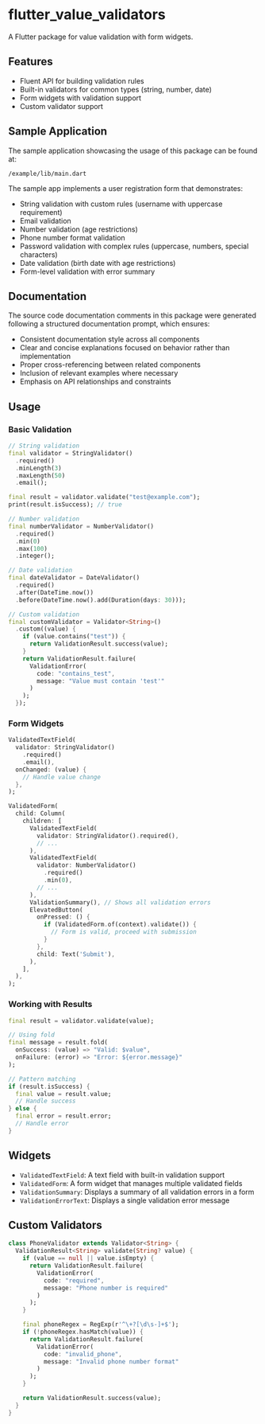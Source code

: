 # flutter_value_validators

A Flutter package for value validation with form widgets.

## Features

- Fluent API for building validation rules
- Built-in validators for common types (string, number, date)
- Form widgets with validation support
- Custom validator support

## Sample Application

The sample application showcasing the usage of this package can be found at:
```
/example/lib/main.dart
```

The sample app implements a user registration form that demonstrates:
- String validation with custom rules (username with uppercase requirement)
- Email validation
- Number validation (age restrictions)
- Phone number format validation
- Password validation with complex rules (uppercase, numbers, special characters)
- Date validation (birth date with age restrictions)
- Form-level validation with error summary

## Documentation

The source code documentation comments in this package were generated following a structured documentation prompt, which ensures:
- Consistent documentation style across all components
- Clear and concise explanations focused on behavior rather than implementation
- Proper cross-referencing between related components
- Inclusion of relevant examples where necessary
- Emphasis on API relationships and constraints

## Usage

### Basic Validation

```dart
// String validation
final validator = StringValidator()
  .required()
  .minLength(3)
  .maxLength(50)
  .email();

final result = validator.validate("test@example.com");
print(result.isSuccess); // true

// Number validation
final numberValidator = NumberValidator()
  .required()
  .min(0)
  .max(100)
  .integer();

// Date validation
final dateValidator = DateValidator()
  .required()
  .after(DateTime.now())
  .before(DateTime.now().add(Duration(days: 30)));

// Custom validation
final customValidator = Validator<String>()
  .custom((value) {
    if (value.contains("test")) {
      return ValidationResult.success(value);
    }
    return ValidationResult.failure(
      ValidationError(
        code: "contains_test",
        message: "Value must contain 'test'"
      )
    );
  });
```

### Form Widgets

```dart
ValidatedTextField(
  validator: StringValidator()
    .required()
    .email(),
  onChanged: (value) {
    // Handle value change
  },
);

ValidatedForm(
  child: Column(
    children: [
      ValidatedTextField(
        validator: StringValidator().required(),
        // ...
      ),
      ValidatedTextField(
        validator: NumberValidator()
          .required()
          .min(0),
        // ...
      ),
      ValidationSummary(), // Shows all validation errors
      ElevatedButton(
        onPressed: () {
          if (ValidatedForm.of(context).validate()) {
            // Form is valid, proceed with submission
          }
        },
        child: Text('Submit'),
      ),
    ],
  ),
);
```

### Working with Results

```dart
final result = validator.validate(value);

// Using fold
final message = result.fold(
  onSuccess: (value) => "Valid: $value",
  onFailure: (error) => "Error: ${error.message}"
);

// Pattern matching
if (result.isSuccess) {
  final value = result.value;
  // Handle success
} else {
  final error = result.error;
  // Handle error
}
```

## Widgets

- `ValidatedTextField`: A text field with built-in validation support
- `ValidatedForm`: A form widget that manages multiple validated fields
- `ValidationSummary`: Displays a summary of all validation errors in a form
- `ValidationErrorText`: Displays a single validation error message

## Custom Validators

```dart
class PhoneValidator extends Validator<String> {
  ValidationResult<String> validate(String? value) {
    if (value == null || value.isEmpty) {
      return ValidationResult.failure(
        ValidationError(
          code: "required",
          message: "Phone number is required"
        )
      );
    }

    final phoneRegex = RegExp(r'^\+?[\d\s-]+$');
    if (!phoneRegex.hasMatch(value)) {
      return ValidationResult.failure(
        ValidationError(
          code: "invalid_phone",
          message: "Invalid phone number format"
        )
      );
    }

    return ValidationResult.success(value);
  }
}
```